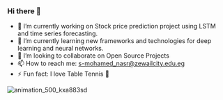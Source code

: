 ### Hi there 👋

<!--
**nasremp/nasremp** is a ✨ _special_ ✨ repository because its `README.md` (this file) appears on your GitHub profile.

Here are some ideas to get you started:
-->
- 🔭 I’m currently working on Stock price prediction project using LSTM and time series forecasting.
- 🌱 I’m currently learning new frameworks and technologies for deep learning and neural networks.
- 👯 I’m looking to collaborate on Open Source Projects
- 📫 How to reach me: s-mohamed_nasr@zewailcity.edu.eg
- ⚡ Fun fact: I love Table Tennis 🏓

![animation_500_kxa883sd](https://user-images.githubusercontent.com/63264076/170476316-80e6b933-f9fa-43e8-aa9a-ea387325162b.gif)
